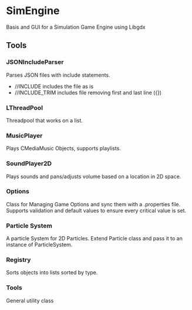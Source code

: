 # SimEngine 
Basis and GUI for a Simulation Game Engine using Libgdx


## Tools
### JSONIncludeParser
Parses JSON files with include statements.
- //INCLUDE <file> includes the file as is
- //INCLUDE_TRIM <file> includes file removing first and last line ({})

### LThreadPool
Threadpool that works on a list.

### MusicPlayer
Plays CMediaMusic Objects, supports playlists.

### SoundPlayer2D
Plays sounds and pans/adjusts volume based on a location in 2D space.

### Options
Class for Managing Game Options and sync them with a .properties file.
Supports validation and default values to ensure every critical value is set.

### Particle System
A particle System for 2D Particles. Extend Particle class and pass it to an instance of ParticleSystem.

### Registry
Sorts objects into lists sorted by type. 

### Tools
General utility class